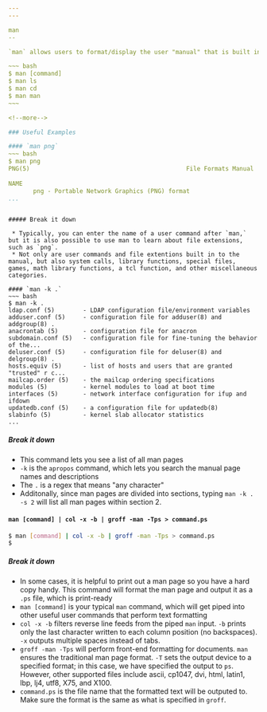 ```yaml
---
---

man
--

`man` allows users to format/display the user "manual" that is built into Linux. This manual holds a catalogue of commands and other aspects of the Linux OS.

~~~ bash
$ man [command]
$ man ls
$ man cd
$ man man
~~~

<!--more-->

### Useful Examples

#### `man png`
~~~ bash
$ man png
PNG(5)                                            File Formats Manual                                           PNG(5)    
                                                                                                                          
NAME                                                                                                                      
       png - Portable Network Graphics (PNG) format      
...
```

~~~

##### Break it down

 * Typically, you can enter the name of a user command after `man,` but it is also possible to use man to learn about file extensions, such as `png`.
 * Not only are user commands and file extentions built in to the manual, but also system calls, library functions, special files, games, math library functions, a tcl function, and other miscellaneous categories.

#### `man -k .`
~~~ bash
$ man -k .
ldap.conf (5)        - LDAP configuration file/environment variables
adduser.conf (5)     - configuration file for adduser(8) and addgroup(8) .
anacrontab (5)       - configuration file for anacron
subdomain.conf (5)   - configuration file for fine-tuning the behavior of the...
deluser.conf (5)     - configuration file for deluser(8) and delgroup(8) .
hosts.equiv (5)      - list of hosts and users that are granted "trusted" r c...
mailcap.order (5)    - the mailcap ordering specifications
modules (5)          - kernel modules to load at boot time
interfaces (5)       - network interface configuration for ifup and ifdown
updatedb.conf (5)    - a configuration file for updatedb(8)
slabinfo (5)         - kernel slab allocator statistics
...
~~~

##### Break it down

 * This command lets you see a list of all man pages
 * `-k` is the `apropos` command, which lets you search the manual page names and descriptions
 * The `.` is a regex that means "any character"
 * Additonally, since man pages are divided into sections, typing `man -k . -s 2` will list all man pages within section 2. 

#### `man [command] | col -x -b | groff -man -Tps > command.ps`
~~~ bash
$ man [command] | col -x -b | groff -man -Tps > command.ps
$
~~~

##### Break it down

 * In some cases, it is helpful to print out a man page so you have a
 hard copy handy. This command will format the man page and output it
 as a `.ps` file, which is print-ready
 * `man [command]` is your typical `man` command, which will get piped
 into other useful user commands that perform text formatting
  * `col -x -b` filters reverse line feeds from the piped `man` input.
  `-b` prints only the last character written to each column position
  (no backspaces). `-x` outputs multiple spaces instead of tabs.
  * `groff -man -Tps` will perform front-end formatting for documents.
  `man` ensures the traditional man page format. `-T` sets the output
  device to a specified format; in this case, we have specified the
  output to `ps`. However, other supported files include ascii, cp1047,
  dvi, html, latin1, lbp, lj4, utf8, X75, and X100.
  * `command.ps` is the file name that the formatted text will be
  outputed to. Make sure the format is the same as what is specified 
  in `groff`.
